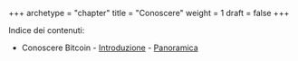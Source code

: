 +++
archetype = "chapter"
title = "Conoscere"
weight = 1
draft = false
+++

Indice dei contenuti:

- Conoscere Bitcoin
		- [Introduzione](https://bitcoin-relearn.github.io/www/1_conoscere/1_conoscere_bitcoin/1_introduzione/index.html)
		- [Panoramica](https://bitcoin-relearn.github.io/www/1_conoscere/1_conoscere_bitcoin/2_panoramica/index.html)


